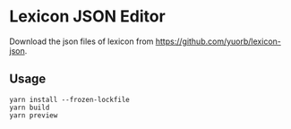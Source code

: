 # Lexicon JSON Editor

Download the json files of lexicon from https://github.com/yuorb/lexicon-json.

## Usage

```
yarn install --frozen-lockfile
yarn build
yarn preview
```

